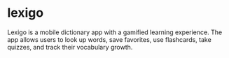 # lexigo
Lexigo is a mobile dictionary app with a gamified learning experience. The app allows users to look up words, save favorites, use flashcards, take quizzes, and track their vocabulary growth.
